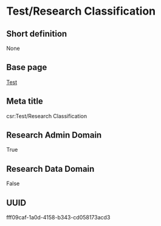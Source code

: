 # Test/Research Classification
## Short definition
None
## Base page
[Test](https://github.com/EuroCRIS/CASRAI-Dictionairies/blob/main/Objects/Test.md)
## Meta title
csr:Test/Research Classification
## Research Admin Domain
True
## Research Data Domain
False
## UUID
fff09caf-1a0d-4158-b343-cd058173acd3
